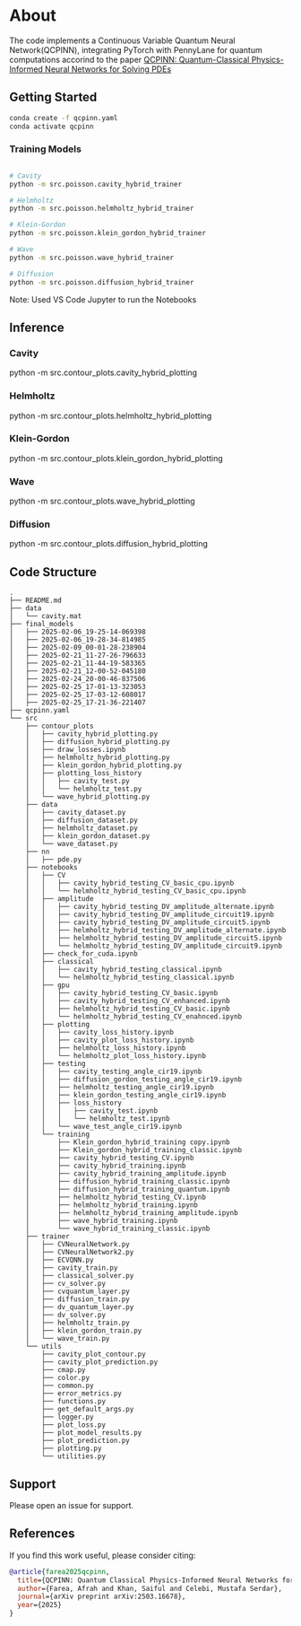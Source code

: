 # About

The code implements a Continuous Variable Quantum Neural Network(QCPINN), integrating PyTorch with PennyLane for quantum computations accorind to the paper [QCPINN: Quantum-Classical Physics-Informed Neural Networks for Solving PDEs](https://arxiv.org/abs/2503.16678)


## Getting Started

```bash
conda create -f qcpinn.yaml
conda activate qcpinn
```

### Training Models


```bash

# Cavity
python -m src.poisson.cavity_hybrid_trainer

# Helmholtz
python -m src.poisson.helmholtz_hybrid_trainer

# Klein-Gordon
python -m src.poisson.klein_gordon_hybrid_trainer

# Wave
python -m src.poisson.wave_hybrid_trainer

# Diffusion
python -m src.poisson.diffusion_hybrid_trainer

```

Note: Used VS Code Jupyter to run the Notebooks


## Inference

### Cavity
python -m src.contour_plots.cavity_hybrid_plotting

### Helmholtz
python -m src.contour_plots.helmholtz_hybrid_plotting

### Klein-Gordon
python -m src.contour_plots.klein_gordon_hybrid_plotting

### Wave
python -m src.contour_plots.wave_hybrid_plotting

### Diffusion
python -m src.contour_plots.diffusion_hybrid_plotting

## Code Structure


```
.
├── README.md
├── data
│   └── cavity.mat
├── final_models
│   ├── 2025-02-06_19-25-14-069398
│   ├── 2025-02-06_19-28-34-814985
│   ├── 2025-02-09_00-01-28-238904
│   ├── 2025-02-21_11-27-26-796633
│   ├── 2025-02-21_11-44-19-583365
│   ├── 2025-02-21_12-00-52-045180
│   ├── 2025-02-24_20-00-46-837506
│   ├── 2025-02-25_17-01-13-323053
│   ├── 2025-02-25_17-03-12-608017
│   ├── 2025-02-25_17-21-36-221407
├── qcpinn.yaml
└── src
    ├── contour_plots
    │   ├── cavity_hybrid_plotting.py
    │   ├── diffusion_hybrid_plotting.py
    │   ├── draw_losses.ipynb
    │   ├── helmholtz_hybrid_plotting.py
    │   ├── klein_gordon_hybrid_plotting.py
    │   ├── plotting_loss_history
    │   │   ├── cavity_test.py
    │   │   └── helmholtz_test.py
    │   └── wave_hybrid_plotting.py
    ├── data
    │   ├── cavity_dataset.py
    │   ├── diffusion_dataset.py
    │   ├── helmholtz_dataset.py
    │   ├── klein_gordon_dataset.py
    │   └── wave_dataset.py
    ├── nn
    │   ├── pde.py
    ├── notebooks
    │   ├── CV
    │   │   ├── cavity_hybrid_testing_CV_basic_cpu.ipynb
    │   │   └── helmholtz_hybrid_testing_CV_basic_cpu.ipynb
    │   ├── amplitude
    │   │   ├── cavity_hybrid_testing_DV_amplitude_alternate.ipynb
    │   │   ├── cavity_hybrid_testing_DV_amplitude_circuit19.ipynb
    │   │   ├── cavity_hybrid_testing_DV_amplitude_circuit5.ipynb
    │   │   ├── helmholtz_hybrid_testing_DV_amplitude_alternate.ipynb
    │   │   ├── helmholtz_hybrid_testing_DV_amplitude_circuit5.ipynb
    │   │   └── helmholtz_hybrid_testing_DV_amplitude_circuit9.ipynb
    │   ├── check_for_cuda.ipynb
    │   ├── classical
    │   │   ├── cavity_hybrid_testing_classical.ipynb
    │   │   └── helmholtz_hybrid_testing_classical.ipynb
    │   ├── gpu
    │   │   ├── cavity_hybrid_testing_CV_basic.ipynb
    │   │   ├── cavity_hybrid_testing_CV_enhanced.ipynb
    │   │   ├── helmholtz_hybrid_testing_CV_basic.ipynb
    │   │   └── helmholtz_hybrid_testing_CV_enahnced.ipynb
    │   ├── plotting
    │   │   ├── cavity_loss_history.ipynb
    │   │   ├── cavity_plot_loss_history.ipynb
    │   │   ├── helmholtz_loss_history.ipynb
    │   │   └── helmholtz_plot_loss_history.ipynb
    │   ├── testing
    │   │   ├── cavity_testing_angle_cir19.ipynb
    │   │   ├── diffusion_gordon_testing_angle_cir19.ipynb
    │   │   ├── helmholtz_testing_angle_cir19.ipynb
    │   │   ├── klein_gordon_testing_angle_cir19.ipynb
    │   │   ├── loss_history
    │   │   │   ├── cavity_test.ipynb
    │   │   │   └── helmholtz_test.ipynb
    │   │   └── wave_test_angle_cir19.ipynb
    │   └── training
    │       ├── Klein_gordon_hybrid_training copy.ipynb
    │       ├── Klein_gordon_hybrid_training_classic.ipynb
    │       ├── cavity_hybrid_testing_CV.ipynb
    │       ├── cavity_hybrid_training.ipynb
    │       ├── cavity_hybrid_training_amplitude.ipynb
    │       ├── diffusion_hybrid_training_classic.ipynb
    │       ├── diffusion_hybrid_training_quantum.ipynb
    │       ├── helmholtz_hybrid_testing_CV.ipynb
    │       ├── helmholtz_hybrid_training.ipynb
    │       ├── helmholtz_hybrid_training_amplitude.ipynb
    │       ├── wave_hybrid_training.ipynb
    │       └── wave_hybrid_training_classic.ipynb
    ├── trainer
    │   ├── CVNeuralNetwork.py
    │   ├── CVNeuralNetwork2.py
    │   ├── ECVQNN.py
    │   ├── cavity_train.py
    │   ├── classical_solver.py
    │   ├── cv_solver.py
    │   ├── cvquantum_layer.py
    │   ├── diffusion_train.py
    │   ├── dv_quantum_layer.py
    │   ├── dv_solver.py
    │   ├── helmholtz_train.py
    │   ├── klein_gordon_train.py
    │   └── wave_train.py
    └── utils
        ├── cavity_plot_contour.py
        ├── cavity_plot_prediction.py
        ├── cmap.py
        ├── color.py
        ├── common.py
        ├── error_metrics.py
        ├── functions.py
        ├── get_default_args.py
        ├── logger.py
        ├── plot_loss.py
        ├── plot_model_results.py
        ├── plot_prediction.py
        ├── plotting.py
        └── utilities.py
```

## Support

Please open an issue for support.

## References

If you find this work useful, please consider citing:

```bibtex
@article{farea2025qcpinn,
  title={QCPINN: Quantum Classical Physics-Informed Neural Networks for Solving PDEs},
  author={Farea, Afrah and Khan, Saiful and Celebi, Mustafa Serdar},
  journal={arXiv preprint arXiv:2503.16678},
  year={2025}
}
```

